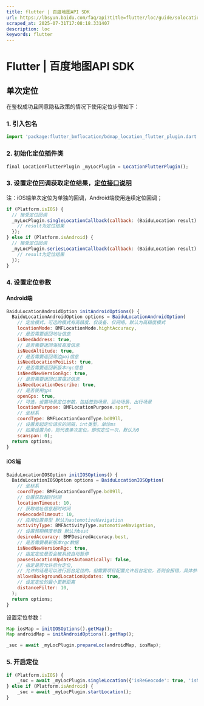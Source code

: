 ```yaml
---
title: flutter | 百度地图API SDK
url: https://lbsyun.baidu.com/faq/api?title=flutter/loc/guide/solocation
scraped_at: 2025-07-31T17:08:18.331407
description: loc
keywords: flutter
---
```


# Flutter | 百度地图API SDK

## 单次定位

在鉴权成功且同意隐私政策的情况下使用定位步骤如下：

### 1. 引入包名
```javascript
import 'package:flutter_bmflocation/bdmap_location_flutter_plugin.dart';
```
### 2. 初始化定位插件类
```javascript
final LocationFlutterPlugin _myLocPlugin = LocationFlutterPlugin();
```
### 3. 设置定位回调获取定位结果，[定位接口说明](https://lbsyun.baidu.com/faq/api?title=flutter/loc/guide/interface)

注：iOS端单次定位为单独的回调，Android端使用连续定位回调；
```javascript
if (Platform.isIOS) {
  // 接受定位回调
  _myLocPlugin.singleLocationCallback(callback: (BaiduLocation result) {
    // result为定位结果
  });
} else if (Platform.isAndroid) {
  // 接受定位回调
  _myLocPlugin.seriesLocationCallback(callback: (BaiduLocation result) {
    // result为定位结果
  });
}
```
### 4. 设置定位参数

#### Android端
```javascript
BaiduLocationAndroidOption initAndroidOptions() {
  BaiduLocationAndroidOption options = BaiduLocationAndroidOption(
    // 定位模式，可选的模式有高精度、仅设备、仅网络。默认为高精度模式
    locationMode: BMFLocationMode.hightAccuracy,
    // 是否需要返回地址信息
    isNeedAddress: true,
    // 是否需要返回海拔高度信息
    isNeedAltitude: true,
    // 是否需要返回周边poi信息
    isNeedLocationPoiList: true,
    // 是否需要返回新版本rgc信息
    isNeedNewVersionRgc: true,
    // 是否需要返回位置描述信息
    isNeedLocationDescribe: true,
    // 是否使用gps
    openGps: true,
    // 可选，设置场景定位参数，包括签到场景、运动场景、出行场景
    locationPurpose: BMFLocationPurpose.sport,
    // 坐标系
    coordType: BMFLocationCoordType.bd09ll,
    // 设置发起定位请求的间隔，int类型，单位ms
    // 如果设置为0，则代表单次定位，即仅定位一次，默认为0
    scanspan: 0);
  return options;
}
```
#### iOS端
```javascript
BaiduLocationIOSOption initIOSOptions() {
  BaiduLocationIOSOption options = BaiduLocationIOSOption(
    // 坐标系
    coordType: BMFLocationCoordType.bd09ll,
    // 位置获取超时时间
    locationTimeout: 10,
    // 获取地址信息超时时间
    reGeocodeTimeout: 10,
    // 应用位置类型 默认为automotiveNavigation
    activityType: BMFActivityType.automotiveNavigation,
    // 设置预期精度参数 默认为best
    desiredAccuracy: BMFDesiredAccuracy.best,
    // 是否需要最新版本rgc数据
    isNeedNewVersionRgc: true,
    // 指定定位是否会被系统自动暂停
    pausesLocationUpdatesAutomatically: false,
    // 指定是否允许后台定位,
    // 允许的话是可以进行后台定位的，但需要项目配置允许后台定位，否则会报错，具体参考开发文档
    allowsBackgroundLocationUpdates: true,
    // 设定定位的最小更新距离
    distanceFilter: 10,
  );
  return options;
}
```
设置定位参数：
```javascript
Map iosMap = initIOSOptions().getMap();
Map androidMap = initAndroidOptions().getMap();

_suc = await _myLocPlugin.prepareLoc(androidMap, iosMap);
```
### 5. 开启定位
```javascript
if (Platform.isIOS) {
    _suc = await _myLocPlugin.singleLocation({'isReGeocode': true, 'isNetworkState': true});
} else if (Platform.isAndroid) {
    _suc = await _myLocPlugin.startLocation();
}
```